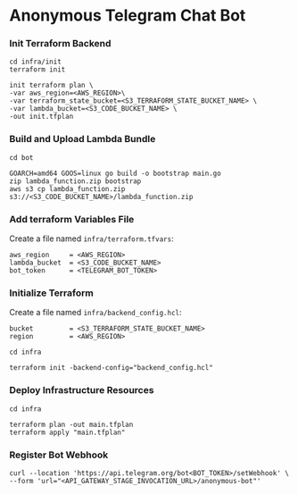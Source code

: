 # Anonymous Telegram Chat Bot


### Init Terraform Backend
```shell
cd infra/init
terraform init

init terraform plan \
-var aws_region=<AWS_REGION>\
-var terraform_state_bucket=<S3_TERRAFORM_STATE_BUCKET_NAME> \
-var lambda_bucket=<S3_CODE_BUCKET_NAME> \
-out init.tfplan
```

### Build and Upload Lambda Bundle
```shell
cd bot

GOARCH=amd64 GOOS=linux go build -o bootstrap main.go
zip lambda_function.zip bootstrap
aws s3 cp lambda_function.zip s3://<S3_CODE_BUCKET_NAME>/lambda_function.zip
```

### Add terraform Variables File
Create a file named `infra/terraform.tfvars`:
```hcl
aws_region     = <AWS_REGION>
lambda_bucket  = <S3_CODE_BUCKET_NAME>
bot_token      = <TELEGRAM_BOT_TOKEN>
```

### Initialize Terraform
Create a file named `infra/backend_config.hcl`:
```hcl
bucket         = <S3_TERRAFORM_STATE_BUCKET_NAME>
region         = <AWS_REGION>
```

```shell
cd infra

terraform init -backend-config="backend_config.hcl"
```

### Deploy Infrastructure Resources
```shell
cd infra

terraform plan -out main.tfplan
terraform apply "main.tfplan"
```

### Register Bot Webhook
```shell
curl --location 'https://api.telegram.org/bot<BOT_TOKEN>/setWebhook' \
--form 'url="<API_GATEWAY_STAGE_INVOCATION_URL>/anonymous-bot"'
```

